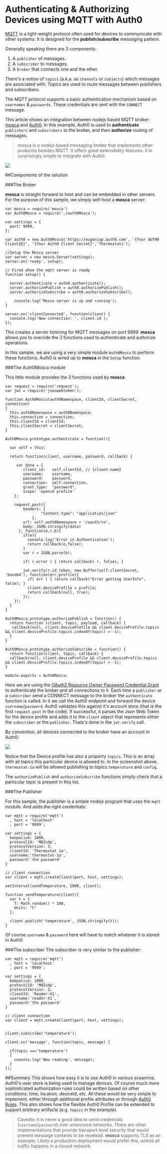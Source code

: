 # Authenticating & Authorizing Devices using MQTT with Auth0

[MQTT](http://en.wikipedia.org/wiki/MQ_Telemetry_Transport) is a light-weight protocol often used for devices to communicate with other systems. It is designed for the __publish/subscribe__ messaging pattern.

Generally speaking there are 3 components:

1. A `publisher` of messages.
2. A `subscriber` to messages.
3. A `broker` that connects one and the other.

There's a notion of `topics` (a.k.a. as `channels` or `subjects`) which messages are associated with. Topics are used to route messages between publishers and subscribers.

The MQTT protocol supports a basic authentication mechanism based on `usernames` & `passwords`. These credentials are sent with the `CONNECT` message.

This article shows an integration between nodejs based MQTT broker: [mosca](https://github.com/mcollina/mosca) and [Auth0](http://auth0.com). In this example, Auth0 is used to __authenticate__ `publishers` and `subscribers` to the broker, and then __authorize__ routing of messages.

> mosca is a nodejs based messaging broker that implements other protocols besides MQTT. It offers great extensibility features. It is surprisingly simple to integrate with Auth0.

![](https://docs.google.com/drawings/d/1hMahWH3Q0YBs5vT8Ubl-uLgvkcoo5f6Q0crMHbAqi6k/pub?w=854&amp;h=521) 

##Components of the solution

###The Broker

__mosca__ is straight forward to host and can be embedded in other servers. For the purpose of this sample, we simply self-host a __mosca__ server:


```
var mosca = require('mosca')
var Auth0Mosca = require('./auth0Mosca');

var settings = {
  port: 9999,
};

var auth0 = new Auth0Mosca('https://eugeniop.auth0.com', '{Your AUTH0 ClientID}', '{Your Auth0 Client Secret}','Thermostats');

//Setup the Mosca server
var server = new mosca.Server(settings);
server.on('ready', setup);

// Fired when the mqtt server is ready
function setup() {

  server.authenticate = auth0.authenticate();
  server.authorizePublish = auth0.authorizePublish();
  server.authorizeSubscribe = auth0.authorizeSubscribe();

    console.log('Mosca server is up and running');
}

server.on('clientConnected', function(client) {
  console.log('New connection: ', client.id );
});
``` 

This creates a server listening for MQTT messages on port 9999. __mosca__ allows you to override the 3 functions used to authenticate and authorize operations. 

In this sample, we are using a very simple module `Auth0Mosca` to perform these functions. Auth0 is wired up to __mosca__ in the `Setup` function.

###The Auth0Mosca module

This little module provides the 3 functions used by __mosca__:

```
var request = require('request');
var jwt = require('jsonwebtoken');

function Auth0Mosca(auth0Namespace, clientId, clientSecret, connection)
{
  this.auth0Namespace = auth0Namespace;
  this.connection = connection;
  this.clientId = clientId;
  this.clientSecret = clientSecret;
}

Auth0Mosca.prototype.authenticate = function(){

  var self = this;

  return function(client, username, password, callback) {

     var data = {
        client_id:   self.clientId, // {client-name}
        username:    username,
        password:    password,
        connection:  self.connection,
        grant_type:  "password",
        scope: 'openid profile'
    };

    request.post({
        headers: {
                "Content-type": "application/json"
            },
        url: self.auth0Namespace + '/oauth/ro',
        body: JSON.stringify(data)
      }, function(e,r,b){
        if(e){ 
          console.log('Error in Authentication');
          return callback(e,false);
        }
        var r = JSON.parse(b);

        if( r.error ) { return callback( r, false); } 

        jwt.verify(r.id_token, new Buffer(self.clientSecret, 'base64'), function(err,profile){
          if( err ) { return callback("Error getting UserInfo", false); }
          client.deviceProfile = profile;
          return callback(null, true);
        });
    });
  }
}

Auth0Mosca.prototype.authorizePublish = function() {
  return function (client, topic, payload, callback) {
   callback(null, client.deviceProfile && client.deviceProfile.topics && client.deviceProfile.topics.indexOf(topic) > -1);
  }
}

Auth0Mosca.prototype.authorizeSubscribe = function() {
  return function(client, topic, callback) {
  callback(null, client.deviceProfile && client.deviceProfile.topics && client.deviceProfile.topics.indexOf(topic) > -1);
}

module.exports = Auth0Mosca;

```

Here we are using the [OAuth2 Resource Owner Password Credential Grant](https://docs.auth0.com/protocols#9) to authenticate the broker and all connections to it. Each time a `publisher` or a `subscriber` send a CONNECT message to the broker the `authenticate` function is called. In it we call the Auth0 endpoint and forward the device `username`/`password`. Auth0 validates this against it's account store (that is the first `request.post` in the code). If successful, it parses the Json Web Token for the device profile and adds it to the `client` object that represents either the `subscriber` or the `publisher`. Thats's done in the `jwt.verify` call.

By convention, all devices connected to the broker have an account in Auth0:

![](http://puu.sh/7JNZP.png)

Notice that the Device profile has also a property `topics`. This is an array with all topics this particular device is allowed to. In the screenshot above, `thermostat-1a` will be allowed publishing to topics `temperature` and `config`.

The `authorizePublish` and `authorizeSubscribe` functions simply check that a particular topic is present in this list. 

###The Publisher

For this sample, the publisher is a simple nodejs program that uses the `mqtt` module. And adds the right credentials:

```
var mqtt = require('mqtt')
  , host = 'localhost'
  , port = '9999';

var settings = {
  keepalive: 1000,
  protocolId: 'MQIsdp',
  protocolVersion: 3,
  clientId: 'Thermostat 1a',
  username:'thermostat-1a',
  password:'the password'
}

// client connection
var client = mqtt.createClient(port, host, settings);

setInterval(sendTemperature, 2000, client);

function sendTemperature(client){ 
  var t = {
    T: Math.random() * 100,
    Units: "C"
  };

  client.publish('temperature', JSON.stringify(t));
}
```

Of course `username` & `password` here will have to match whatever it is stored in Auth0.

###The subscriber
The subscriber is very similar to the publisher:

```
var mqtt = require('mqtt')
  , host = 'localhost'
  , port = '9999';

var settings = {
  keepalive: 1000,
  protocolId: 'MQIsdp',
  protocolVersion: 3,
  clientId: 'Reader-X1',
  username:'reader-X1',
  password:'the password'
}

// client connection
var client = mqtt.createClient(port, host, settings);


client.subscribe('temperature');

client.on('message', function(topic, message) {

  if(topic ==='temperature')
  {
    console.log('New reading', message);
  }
});
```
##Summary
This shows how easy it is to use Auth0 in various sceanrios. Auth0's user store is being used to manage devices. Of course much more sophisticated authorization rules could be written based on other conditions: time, location, deviceId, etc. All these would be very simple to implement, either through additional profile attributes or through [Auth0 Rules](rules). This also shows how the flexible Auth0 Profile can be extended to support arbitrary artifacts (e.g. `topics` in the example). 

> Caveats: it is never a good idea to send credentials (`username`/`password`) over unsecured networks. There are other implementations that provide transport level security that would prevent message contents to be revelead. __mosca__ supports TLS as an example. Likely a production deployment would prefer this, unless all traffic happens in a closed network.







